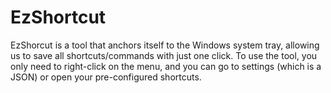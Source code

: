 # EzShortcut

EzShorcut is a tool that anchors itself to the Windows system tray, allowing us to save all shortcuts/commands with just one click.
To use the tool, you only need to right-click on the menu, and you can go to settings (which is a JSON) or open your pre-configured shortcuts.
